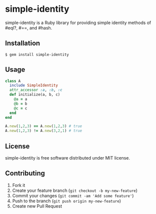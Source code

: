# simple-identity

simple-identity is a Ruby library for providing simple identity methods of
#eql?, #==, and #hash.

## Installation

    $ gem install simple-identity

## Usage

```ruby
class A
  include SimpleIdentity
  attr_accessor :a, :b, :c
  def initialize(a, b, c)
    @a = a
    @b = b
    @c = c
  end
end

A.new(1,2,3) == A.new(1,2,3) # true
A.new(1,2,3) != A.new(3,2,1) # true
````

## License

simple-identity is free software distributed under MIT license.

## Contributing

1. Fork it
2. Create your feature branch (`git checkout -b my-new-feature`)
3. Commit your changes (`git commit -am 'Add some feature'`)
4. Push to the branch (`git push origin my-new-feature`)
5. Create new Pull Request
